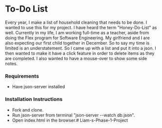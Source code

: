 # To-Do List
Every year, I make a list of household cleaning that needs to be done. I wanted to use this for my project. I have heard the term "Honey-Do-List" as well. Currently in my life, I am working full-time as a teacher, aside from doing the Flex program for Software Engineering. My girlfriend and I are also expecting our first child together in December. So to say my time is limited is an understatement. So I came up with a list and put it into a json. I then wanted to make it have a click feature in order to delete items as they are completed. I also wanted to have a mouse-over to show some side notes.

### Requirements
* Have json-server installed

### Installation Instructions
* Fork and clone.
* Run json-server from terminal "json-server --watch db.json".
* Open index.html in the browser.# Liam-s-Phase-1-Project
